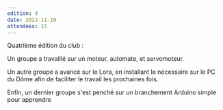 ```yaml
---
edition: 4
date: 2022-11-10
attendees: 15
---
```


Quatrième édition du club :

Un groupe a travaillé sur un moteur, automate, et servomoteur.

Un autre groupe a avancé sur le Lora, en installant le nécessaire sur le PC du Dôme afin de faciliter le travail les prochaines fois.

Enfin, un dernier groupe s'est penché sur un branchement Arduino simple pour apprendre

